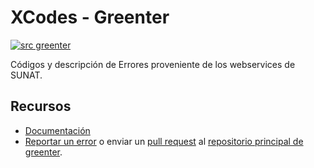 # XCodes - Greenter

[![src greenter](https://greenter.dev/img/greenter_badge.svg)](https://github.com/thegreenter/greenter)
  
Códigos y descripción de Errores proveniente de los webservices de SUNAT.

## Recursos
- [Documentación](https://greenter.dev/)
- [Reportar un error](https://github.com/thegreenter/greenter/issues) o enviar un [pull request](https://github.com/thegreenter/greenter/pulls) al [repositorio principal de greenter](https://github.com/thegreenter/greenter).
